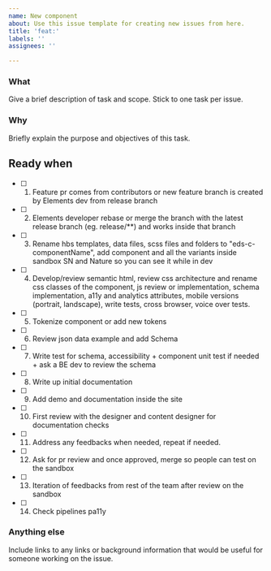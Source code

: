 ```yaml
---
name: New component
about: Use this issue template for creating new issues from here.
title: 'feat:'
labels: ''
assignees: ''

---
```


### What

Give a brief description of task and scope. Stick to one task per issue.

### Why

Briefly explain the purpose and objectives of this task.

## Ready when
- [ ] 1. Feature pr comes from contributors or new feature branch is created by Elements dev from release branch
- [ ] 2. Elements developer rebase or merge the branch with the latest release branch (eg. release/**) and works inside that branch
- [ ] 3. Rename hbs templates, data files, scss files and folders to "eds-c-componentName", add component and all the variants inside sandbox SN and Nature so you can see it while in dev
- [ ] 4. Develop/review semantic html, review css architecture and rename css classes of the component, js review or implementation, schema implementation, a11y and analytics attributes, mobile versions (portrait, landscape), write tests, cross browser, voice over tests.
- [ ] 5. Tokenize component or add new tokens
- [ ] 6. Review json data example and add Schema
- [ ] 7. Write test for schema, accessibility + component unit test if needed + ask a BE dev to review the schema
- [ ] 8. Write up initial documentation
- [ ] 9. Add demo and documentation inside the site
- [ ] 10. First review with the designer and content designer for documentation checks
- [ ] 11. Address any feedbacks when needed, repeat if needed.
- [ ] 12. Ask for pr review and once approved, merge so people can test on the sandbox
- [ ] 13. Iteration of feedbacks from rest of the team after review on the sandbox
- [ ] 14. Check pipelines pa11y

### Anything else

Include links to any links or background information that would be useful for someone working on the issue.
